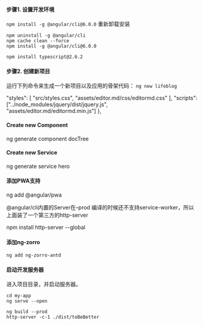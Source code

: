 #### 步骤1. 设置开发环境
`npm install -g @angular/cli@6.0.0`
重新卸载安装

```
npm uninstall -g @angular/cli
npm cache clean --force
npm install -g @angular/cli@6.0.0

npm install typescript@2.6.2
```

#### 步骤2. 创建新项目
运行下列命令来生成一个新项目以及应用的骨架代码：
`ng new lifeblog`

"styles": [
              "src/styles.css",
              "assets/editor.md/css/editormd.css"
            ],
            "scripts": ["../node_modules/jquery/dist/jquery.js",
              "assets/editor.md/editormd.min.js"]
          },

#### Create new Component

ng generate component docTree

#### Create new Service

ng generate service hero

#### 添加PWA支持

ng add @angular/pwa

@angular/cli内置的Server在–prod 编译的时候还不支持service-worker，所以上面装了一个第三方的http-server

npm install http-server --global

#### 添加ng-zorro

`ng add ng-zorro-antd`


####  启动开发服务器
进入项目目录，并启动服务器。
```
cd my-app
ng serve --open

ng build --prod 
http-server -c-1 ./dist/toBeBetter
```